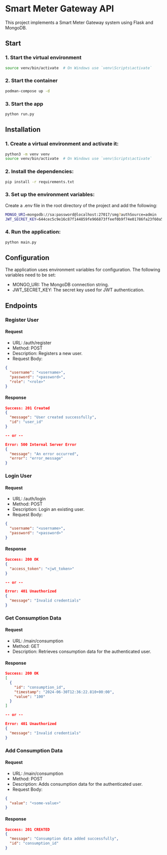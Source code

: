 # Smart Meter Gateway API
This project implements a Smart Meter Gateway system using Flask and MongoDB. 

## Start
### 1. Start the virtual environment
``` bash
source venv/bin/activate  # On Windows use `venv\Scripts\activate`
```

### 2. Start the container
```bash
podman-compose up -d
```

### 3. Start the app
```bash
python run.py
```

## Installation

### 1. Create a virtual environment and activate it:
``` bash
python3 -m venv venv
source venv/bin/activate  # On Windows use `venv\Scripts\activate`
```

### 2. Install the dependencies:
``` bash
pip install -r requirements.txt
```

### 3. Set up the environment variables:
Create a .env file in the root directory of the project and add the following:
```bash
MONGO_URI=mongodb://sa:password@localhost:27017/smg?authSource=admin
JWT_SECRET_KEY=644cec5c9e16c87f144859fe966873ffeef0b9f74e01786fa23f60a5b0528108
```

### 4. Run the application:
``` bash
python main.py
```

## Configuration
The application uses environment variables for configuration. The following variables need to be set:
* MONGO_URI: The MongoDB connection string.
* JWT_SECRET_KEY: The secret key used for JWT authentication.

## Endpoints
### Register User
#### Request
* URL: /auth/register
* Method: POST
* Description: Registers a new user.
* Request Body:
``` json
{
  "username": "<username>",
  "password": "<password>",
  "role": "<role>"
}
```

#### Response
``` json
Success: 201 Created
{
  "message": "User created successfully",
  "id": "user_id"
}

-- or --

Error: 500 Internal Server Error
{
  "message": "An error occurred",
  "error": "error_message"
}
```
### Login User
#### Request
* URL: /auth/login
* Method: POST
* Description: Login an existing user.
* Request Body:
``` json
{
  "username": "<username>",
  "password": "<password>"
}
```

#### Response
``` json
Success: 200 OK
{
  "access_token": "<jwt_token>"
}

-- or --

Error: 401 Unauthorized
{
  "message": "Invalid credentials"
}
```
### Get Consumption Data
#### Request
* URL: /main/consumption
* Method: GET
* Description: Retrieves consumption data for the authenticated user.

#### Response
``` json
Success: 200 OK
[
  {
    "id": "consumption_id",
    "timestamp": "2024-06-30T12:36:22.810+00:00",
    "value": "100"
  }
]

-- or --

Error: 401 Unauthorized
{
  "message": "Invalid credentials"
}
```

### Add Consumption Data
#### Request
* URL: /main/consumption
* Method: POST
* Description: Adds consumption data for the authenticated user.
* Request Body:
``` json
{
  "value": "<some-value>"
}
```

#### Response
``` json
Success: 201 CREATED
{
  "message": "Consumption data added successfully",
  "id": "consumption_id"
}
```